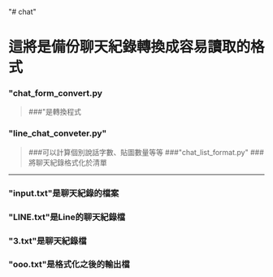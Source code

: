 "# chat" # 這將是備份聊天紀錄轉換成容易讀取的格式### "chat_form_convert.py>###"是轉換程式### "line_chat_conveter.py">###可以計算個別說話字數、貼圖數量等等###"chat_list_format.py">###將聊天紀錄格式化於清單***### "input.txt"是聊天紀錄的檔案### "LINE.txt"是Line的聊天紀錄檔### "3.txt"是聊天紀錄檔### "ooo.txt"是格式化之後的輸出檔